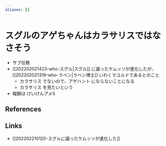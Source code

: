 ```yaml
---
aliases: []
---
```

# スグルのアゲちゃんはカラサリスではなさそう

- サブ任務
- [[202202021423-who-スグル|スグル]] に譲ったケムッソが進化したが、 [[202202021319-who-ラベン|ラベン博士]] いわくマユルドであるとのこと
	- カラサリス でないので、アゲハント にならないことになる
	- カラサリス を見たいという
- 報酬は けいけんアメS

## References



## Links

- [[202202210120-スグルに譲ったケムッソが進化した]]
